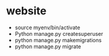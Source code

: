# website
* source myenv/bin/activate
* Python manage.py createsuperuser
* python manage.py makemigrations
* python manage.py migrate
